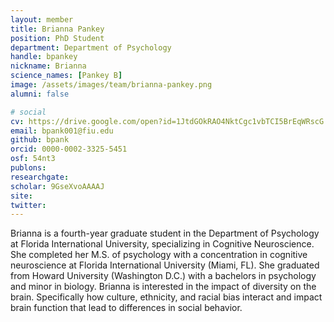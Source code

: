 ```yaml
---
layout: member
title: Brianna Pankey
position: PhD Student
department: Department of Psychology
handle: bpankey
nickname: Brianna
science_names: [Pankey B]
image: /assets/images/team/brianna-pankey.png
alumni: false

# social
cv: https://drive.google.com/open?id=1JtdGOkRAO4NktCgc1vbTCI5BrEqWRscG
email: bpank001@fiu.edu
github: bpank
orcid: 0000-0002-3325-5451
osf: 54nt3
publons:
researchgate:
scholar: 9GseXvoAAAAJ
site:
twitter:
---
```


Brianna is a fourth-year graduate student in the Department of Psychology at Florida International University, specializing in Cognitive Neuroscience.  She completed her M.S. of psychology with a concentration in cognitive neuroscience at Florida International University (Miami, FL).  She graduated from Howard University (Washington D.C.) with a bachelors in psychology and minor in biology. Brianna is interested in the impact of diversity on the brain.  Specifically how culture, ethnicity, and racial bias interact and impact brain function that lead to differences in social behavior.
